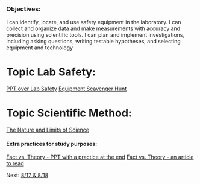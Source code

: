 ### Objectives:

I can identify, locate, and use safety equipment in the laboratory.
I can collect and organize data and make measurements with accuracy and precision using scientific tools.
I can plan and implement investigations, including asking questions, writing testable hypotheses, and selecting equipment and technology



# Topic Lab Safety:

[PPT over Lab Safety](obsidian://open?vault=HSNotesLiberty&file=Science%2FBiology%20(Cowger)%2FBiomolecules%2FPdfs%20and%20stuff%2FLab%20Safety.pdf)
[Equipment Scavenger Hunt](obsidian://open?vault=HSNotesLiberty&file=Science%2FBiology%20(Cowger)%2FUnit%201%2FPdfs%20and%20stuff%2FEquipment%20Scavenger%20Hunt%20(left%20side%20of%20the%20room).pdf)


# Topic Scientific Method:

[The Nature and Limits of Science](obsidian://open?vault=HSNotesLiberty&file=Science%2FBiology%20(Cowger)%2FUnit%201%2FPdfs%20and%20stuff%2FThe%20Nature%20and%20Limits%20of%20Science%20and%20Experimental%20Design%20EXPLAIN.pdf)

#### Extra practices for study purposes:

[Fact vs. Theory - PPT with a practice at the end](obsidian://open?vault=HSNotesLiberty&file=Science%2FBiology%20(Cowger)%2FUnit%201%2FPdfs%20and%20stuff%2FHypothesis%20Theory%20Fact%20Belief%20Law%20Activity.pdf)
[Fact vs. Theory - an article to read](obsidian://open?vault=HSNotesLiberty&file=Science%2FBiology%20(Cowger)%2FUnit%201%2FPdfs%20and%20stuff%2FScientific%20Fact%20Vs%20Theory)

Next: [8/17 & 8/18](obsidian://open?vault=HSNotesLiberty&file=Science%2FBiology%20(Cowger)%2FUnit%201%2FNotebook%2F8_17%20%26%208_18)